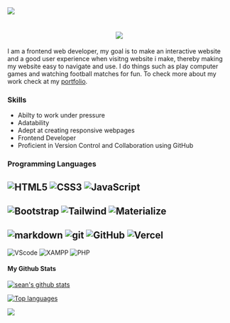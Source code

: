 <img src="https://camo.githubusercontent.com/634aea933c9d3ddd874a575e26236d06a1b3a1ac939eea632a73b354c40df996/68747470733a2f2f63617073756c652d72656e6465722e76657263656c2e6170702f6170693f747970653d776176696e67266865696768743d31303026636f6c6f723d30306666666626746578743d2673656374696f6e3d686561646572" data-canonical-src="https://capsule-render.vercel.app/api?type=waving&amp;height=100&amp;color=00ffff&amp;text=&amp;section=header" style="max-width: 100%;">

<h1 align="center">
    <img src="https://readme-typing-svg.herokuapp.com/?font=Righteous&size=35&center=true&vCenter=true&width=500&height=70&duration=4000&lines=Hi+There!+👋;+I'm+Sean+Gbadamosi!;" />
</h1>

I am a frontend web developer, my goal is to make an interactive
website and a good user experience when visitng website i make, thereby making my website easy to navigate and use.
I do things such as play computer games and watching football matches for fun.
To check more about my work check at my [portfolio](https://seangbadamosi.vercel.app/).


### Skills
* Abilty to work under pressure
* Adatability
* Adept at creating responsive webpages
* Frontend Developer
* Proficient in Version Control and Collaboration using GitHub

### Programming Languages
![HTML5](https://img.shields.io/badge/-HTML5-E34F26?style=flat-square&logo=html5&logoColor=white)
![CSS3](https://img.shields.io/badge/-CSS3-1572B6?style=flat-square&logo=css3&logoColor=white)
![JavaScript](https://img.shields.io/badge/-JS-F7DF1E?style=flat-square&logo=JavaScript&logoColor=white)
---
![Bootstrap](https://img.shields.io/badge/-Bootstrap-7952B3?style=flat-square&logo=bootstrap&logoColor=white)
![Tailwind](https://img.shields.io/badge/-tailwind-06B6D4?style=flat-square&logo=tailwind-css&logoColor=white)
![Materialize](https://img.shields.io/badge/-Materialize-FF4B4B?style=flat-square&logo=Matomo&logoColor=white)
---
![markdown](https://img.shields.io/badge/-markdown-000000?style=flat-square&logo=markdown&logoColor=white)
![git](https://img.shields.io/badge/-Git-F05032?style=flat-square&logo=git&logoColor=white)
![GitHub](https://img.shields.io/badge/-GitHub-181717?style=flat-square&logo=GitHub&logoColor=white)
![Vercel](https://img.shields.io/badge/-Vercel-000000?style=flat-square&logo=Vercel&logoColor=white)
---
![VScode](https://img.shields.io/badge/-VScode-25A5EC?style=flat-square&logo=codecrafters&logoColor=white)
![XAMPP](https://img.shields.io/badge/-XAMPP-FB7A24?style=flat-square&logo=Xampp&logoColor=white)
![PHP](https://img.shields.io/badge/-PHP-777BB4?style=flat-square&logo=php&logoColor=white)

#### My Github Stats
 [![sean's github stats](https://bad-apple-github-readme.vercel.app/api?username=seangbadamosi&show_icons=true&count_private=true&line_height=20&icon_color=00b3ff&theme=blue-green&title_color=00ffff)](#)

  
 [![Top languages](https://github-readme-mwendwa.vercel.app/api/top-langs/?username=seangbadamosi&layout=compact&count_private=true&theme=blue-green&title_color=00ffff)](#)


<img src="https://camo.githubusercontent.com/3d6557fc6a6869b680c3bc0e4755fda87aa5591d2d6f9f9c9a1961993e58d1f8/68747470733a2f2f63617073756c652d72656e6465722e76657263656c2e6170702f6170693f747970653d776176696e67266865696768743d31303026636f6c6f723d30306666666626746578743d2673656374696f6e3d666f6f746572" data-canonical-src="https://capsule-render.vercel.app/api?type=waving&amp;height=100&amp;color=00ffff&amp;text=&amp;section=footer" style="max-width: 100%;">
